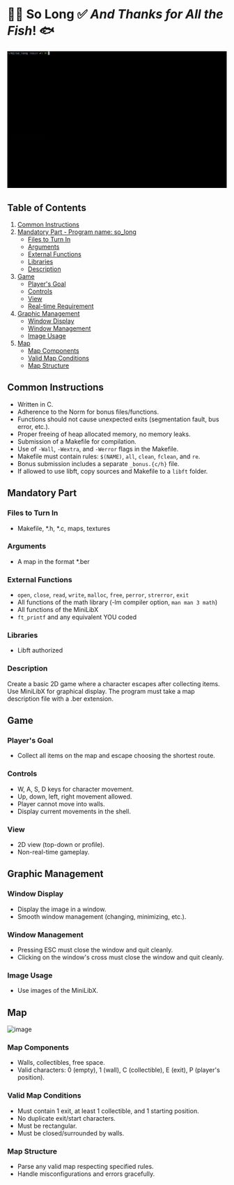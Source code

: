 
# 🐝🍯 **So Long** ✅ _And Thanks for All the Fish_! 🐟

![til](https://github.com/coviccinelle/42so_long/blob/main/ft_so_long.gif)

## Table of Contents
1. [Common Instructions](#common-instructions)
2. [Mandatory Part - Program name: so_long](#mandatory-part)
   - [Files to Turn In](#files-to-turn-in)
   - [Arguments](#arguments)
   - [External Functions](#external-functions)
   - [Libraries](#libraries)
   - [Description](#description)
3. [Game](#game)
   - [Player's Goal](#players-goal)
   - [Controls](#controls)
   - [View](#view)
   - [Real-time Requirement](#real-time-requirement)
4. [Graphic Management](#graphic-management)
   - [Window Display](#window-display)
   - [Window Management](#window-management)
   - [Image Usage](#image-usage)
5. [Map](#map)
   - [Map Components](#map-components)
   - [Valid Map Conditions](#valid-map-conditions)
   - [Map Structure](#map-structure)

## Common Instructions
- Written in C.
- Adherence to the Norm for bonus files/functions.
- Functions should not cause unexpected exits (segmentation fault, bus error, etc.).
- Proper freeing of heap allocated memory, no memory leaks.
- Submission of a Makefile for compilation.
- Use of `-Wall`, `-Wextra`, and `-Werror` flags in the Makefile.
- Makefile must contain rules: `$(NAME)`, `all`, `clean`, `fclean`, and `re`.
- Bonus submission includes a separate `_bonus.{c/h}` file.
- If allowed to use libft, copy sources and Makefile to a `libft` folder.

## Mandatory Part

### Files to Turn In
- Makefile, *.h, *.c, maps, textures

### Arguments
- A map in the format *.ber

### External Functions
- `open`, `close`, `read`, `write`, `malloc`, `free`, `perror`, `strerror`, `exit`
- All functions of the math library (-lm compiler option, `man man 3 math`)
- All functions of the MiniLibX
- `ft_printf` and any equivalent YOU coded

### Libraries
- Libft authorized

### Description
Create a basic 2D game where a character escapes after collecting items. Use MiniLibX for graphical display. The program must take a map description file with a .ber extension.

## Game

### Player's Goal
- Collect all items on the map and escape choosing the shortest route.

### Controls
- W, A, S, D keys for character movement.
- Up, down, left, right movement allowed.
- Player cannot move into walls.
- Display current movements in the shell.

### View
- 2D view (top-down or profile).
- Non-real-time gameplay.

## Graphic Management

### Window Display
- Display the image in a window.
- Smooth window management (changing, minimizing, etc.).

### Window Management
- Pressing ESC must close the window and quit cleanly.
- Clicking on the window's cross must close the window and quit cleanly.

### Image Usage
- Use images of the MiniLibX.

## Map

![image](https://github.com/coviccinelle/42so_long/assets/51762886/acd1cd94-6e44-4d1d-8b3a-7b4b2c5dd75d)


### Map Components
- Walls, collectibles, free space.
- Valid characters: 0 (empty), 1 (wall), C (collectible), E (exit), P (player's position).

### Valid Map Conditions
- Must contain 1 exit, at least 1 collectible, and 1 starting position.
- No duplicate exit/start characters.
- Must be rectangular.
- Must be closed/surrounded by walls.

### Map Structure
- Parse any valid map respecting specified rules.
- Handle misconfigurations and errors gracefully.

